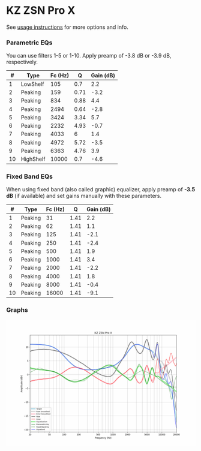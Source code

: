# KZ ZSN Pro X
See [usage instructions](https://github.com/jaakkopasanen/AutoEq#usage) for more options and info.

### Parametric EQs
You can use filters 1-5 or 1-10. Apply preamp of -3.8 dB or -3.9 dB, respectively.

|   # | Type      |   Fc (Hz) |    Q |   Gain (dB) |
|-----|-----------|-----------|------|-------------|
|   1 | LowShelf  |       105 | 0.7  |         2.2 |
|   2 | Peaking   |       159 | 0.71 |        -3.2 |
|   3 | Peaking   |       834 | 0.88 |         4.4 |
|   4 | Peaking   |      2494 | 0.64 |        -2.8 |
|   5 | Peaking   |      3424 | 3.34 |         5.7 |
|   6 | Peaking   |      2232 | 4.93 |        -0.7 |
|   7 | Peaking   |      4033 | 6    |         1.4 |
|   8 | Peaking   |      4972 | 5.72 |        -3.5 |
|   9 | Peaking   |      6363 | 4.76 |         3.9 |
|  10 | HighShelf |     10000 | 0.7  |        -4.6 |

### Fixed Band EQs
When using fixed band (also called graphic) equalizer, apply preamp of **-3.5 dB** (if available) and set gains manually with these parameters.

|   # | Type    |   Fc (Hz) |    Q |   Gain (dB) |
|-----|---------|-----------|------|-------------|
|   1 | Peaking |        31 | 1.41 |         2.2 |
|   2 | Peaking |        62 | 1.41 |         1.1 |
|   3 | Peaking |       125 | 1.41 |        -2.1 |
|   4 | Peaking |       250 | 1.41 |        -2.4 |
|   5 | Peaking |       500 | 1.41 |         1.9 |
|   6 | Peaking |      1000 | 1.41 |         3.4 |
|   7 | Peaking |      2000 | 1.41 |        -2.2 |
|   8 | Peaking |      4000 | 1.41 |         1.8 |
|   9 | Peaking |      8000 | 1.41 |        -0.4 |
|  10 | Peaking |     16000 | 1.41 |        -9.1 |

### Graphs
![](./KZ%20ZSN%20Pro%20X.png)
